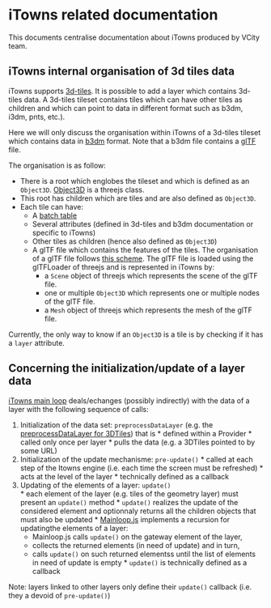 # iTowns related documentation

This documents centralise documentation about iTowns produced by VCity team.

## iTowns internal organisation of 3d tiles data

iTowns supports [3d-tiles](https://github.com/AnalyticalGraphicsInc/3d-tiles).
It is possible to add a layer which contains 3d-tiles data. A 3d-tiles tileset
contains tiles which can have other tiles as children and which can point to data
in different format such as b3dm, i3dm, pnts, etc.).

Here we will only discuss the organisation within iTowns of a 3d-tiles tileset
which contains data in [b3dm](https://github.com/AnalyticalGraphicsInc/3d-tiles/blob/master/TileFormats/Batched3DModel/README.md)
format. Note that a b3dm file contains a [glTF](https://github.com/KhronosGroup/glTF) file.

The organisation is as follow:
 * There is a root which englobes the tileset and which is defined as an `Object3D`. [Object3D](https://threejs.org/docs/#api/core/Object3D) is a threejs class.
 * This root has children which are tiles and are also defined as `Object3D`.
 * Each tile can have:
    * A [batch table](https://github.com/AnalyticalGraphicsInc/3d-tiles/tree/master/TileFormats/BatchTable)
    * Several attributes (defined in 3d-tiles and b3dm documentation or specific
    to iTowns)
    * Other tiles as children (hence also defined as `Object3D`)
    * A glTF file which contains the features of the tiles. The organisation of a
    glTF file follows
    [this scheme](https://github.com/KhronosGroup/glTF/blob/master/specification/1.0/figures/dictionary-objects.png).
    The glTF file is loaded using the glTFLoader of threejs and is represented in
    iTowns by:
        * a `Scene` object of threejs which represents the scene of the glTF file.
        * one or multiple `Object3D` which represents one or multiple nodes of the
        glTF file.
        * a `Mesh` object of threejs which represents the mesh of the glTF file.       

Currently, the only way to know if an `Object3D` is a tile is by checking if it
has a `layer` attribute.

## Concerning the initialization/update of a layer data
[iTowns main loop](https://github.com/iTowns/itowns/blob/master/src/Core/MainLoop.js) deals/echanges (possibly indirectly) with the data of a layer with the following sequence of calls:
  1. Initialization of the data set: `preprocessDataLayer` (e.g. the [preprocessDataLayer for 3DTiles](https://github.com/iTowns/itowns/blob/master/src/Core/Scheduler/Providers/3dTiles_Provider.js#L78)) that is 
    * defined within a Provider 
    * called only once per layer
    * pulls the data (e.g. a 3DTiles pointed to by some URL)
  2. Initialization of the update mechanisme: `pre-update()` 
    * called at each step of the Itowns engine (i.e. each time the screen must be refreshed)
    * acts at the level of the layer
    * technically defined as a callback 
  3. Updating of the elements of a layer: `update()`  
    * each element of the layer (e.g. tiles of the geometry layer) must present an `update()` method 
    * `update()` realizes the update of the considered element and optionnaly returns all the children objects that must also be updated 
    * [Mainloop.js](https://github.com/iTowns/itowns/blob/master/src/Core/MainLoop.js) implements a recursion for updatingthe elements of a layer:
      - Mainloop.js calls `update()` on the gateway element of the layer, 
      - collects the returned elements (in need of update) and in turn,
      - calls `update()` on such returned elementss until the list of elements in need of update is empty
    * `update()` is technically defined as a callback    

Note: layers linked to other layers only define their `update()` callback (i.e. they a devoid of `pre-update()`)
